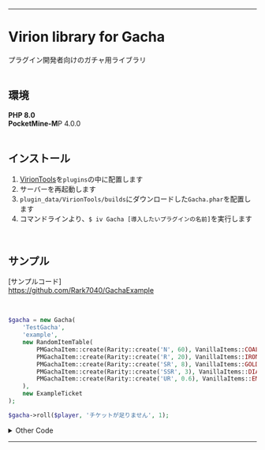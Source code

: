 
___
# Virion library for Gacha

プラグイン開発者向けのガチャ用ライブラリ<br>
<br>

## 環境
<strong>PHP 8.0</strong> <br>
<strong>PocketMine-M</strong>P 4.0.0 <br>
<br>


## インストール
1. [VirionTools](https://github.com/ifera-mc/VirionTools)を`plugins`の中に配置します
2. サーバーを再起動します
3. `plugin_data/VirionTools/builds`にダウンロードした`Gacha.phar`を配置します
4. コマンドラインより、`$ iv Gacha [導入したいプラグインの名前]`を実行します <br>
<br>

## サンプル
[サンプルコード]<br>
https://github.com/Rark7040/GachaExample <br>

<br>

```php
$gacha = new Gacha(
	'TestGacha',
	'example',
	new RandomItemTable(
		PMGachaItem::create(Rarity::create('N', 60), VanillaItems::COAL()),
		PMGachaItem::create(Rarity::create('R', 20), VanillaItems::IRON_INGOT()),
		PMGachaItem::create(Rarity::create('SR', 8), VanillaItems::GOLD_INGOT()),
		PMGachaItem::create(Rarity::create('SSR', 3), VanillaItems::DIAMOND()),
		PMGachaItem::create(Rarity::create('UR', 0.6), VanillaItems::EMERALD()),
	),
	new ExampleTicket
);

$gacha->roll($player, 'チケットが足りません', 1);
```
<details>
<summary> Other Code</summary>

```php
<?php
declare(strict_types=1);

namespace rarkhopper\gacha_example;

use pocketmine\item\Item;
use pocketmine\player\Player;
use pocketmine\world\sound\PopSound;
use rarkhopper\gacha\IGachaItem;
use rarkhopper\gacha\IRarity;
use rarkhopper\gacha\Rarity;

class PMGachaItem implements IGachaItem{
	protected Rarity $rarity;
	protected Item $item;

	public static function create(Rarity $rarity, Item $item):static{
		$instance = new static;
		$instance->rarity = $rarity;
		$instance->item = $item;
		return $instance;
	}

	public function getRarity():IRarity{
		return $this->rarity;
	}

	public function giveItem(Player $player):void{
		$player->sendMessage('['.$this->getRarity()->getName().'] '.$this->item->getName());
		$player->getInventory()->addItem(clone $this->item);
		$world = $player->getWorld();
		$world->addSound($player->getPosition(), new PopSound());
	}
}
```

```php
<?php
declare(strict_types=1);

namespace rarkhopper\gacha_example;

use pocketmine\item\VanillaItems;
use pocketmine\player\Player;
use rarkhopper\gacha\ITicket;

class ExampleTicket implements ITicket{
	public function has(Player $player, int $count):bool{
		return $player->getInventory()->contains(VanillaItems::GOLD_NUGGET()->setCount($count));
	}

	public function consume(Player $player, int $count):void{
		$player->getInventory()->removeItem(VanillaItems::GOLD_NUGGET()->setCount($count));
	}
}
```

</details>

---